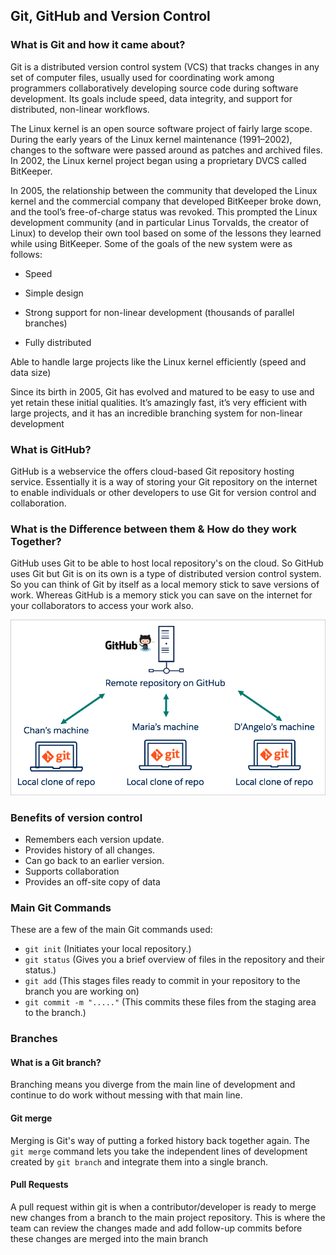 ## Git, GitHub and Version Control

### What is Git and how it came about?

Git is a distributed version control system (VCS) that tracks changes in any set of computer files, 
usually used for coordinating work among programmers collaboratively developing source code 
during software development. Its goals include speed, data integrity, and support for distributed, 
non-linear workflows.

The Linux kernel is an open source software project of fairly large scope. During the early years of 
the Linux kernel maintenance (1991–2002), changes to the software were passed around as patches and archived files. In 2002, 
the Linux kernel project began using a proprietary DVCS called BitKeeper.

In 2005, the relationship between the community that developed the Linux kernel and the commercial company
that developed BitKeeper broke down, and the tool’s free-of-charge status was revoked. This prompted the 
Linux development community (and in particular Linus Torvalds, the creator of Linux) to develop 
their own tool based on some of the lessons they learned while using BitKeeper. Some of the goals of the new system were as follows:

- Speed

- Simple design

- Strong support for non-linear development (thousands of parallel branches)

- Fully distributed

Able to handle large projects like the Linux kernel efficiently (speed and data size)

Since its birth in 2005, Git has evolved and matured to be easy to use and yet retain these initial qualities. 
It’s amazingly fast, it’s very efficient with large projects, and it has an incredible branching system for non-linear development

### What is GitHub?

GitHub is a webservice the offers cloud-based Git repository hosting service. Essentially it is a way of storing 
your Git repository on the internet to enable individuals or other developers to use Git for version 
control and collaboration. 

### What is the Difference between them & How do they work Together?
GitHub uses Git to be able to host local repository's on the cloud. So GitHub uses Git but Git is 
on its own is a type of distributed version control system. So you can think of Git by itself as a 
local memory stick to save versions of work. Whereas GitHub is a memory stick you can save on the internet for
your collaborators to access your work also. 

![](github_git_diagram.png)

### Benefits of version control

- Remembers each version update.
- Provides history of all changes.
- Can go back to an earlier version.
- Supports collaboration
- Provides an off-site copy of data

### Main Git Commands

These are a few of the main Git commands used:

- `git init` (Initiates your local repository.)
- `git status` (Gives you a brief overview of files in the repository and their status.)
- `git add` (This stages files ready to commit in your repository to the branch you are working on)
- `git commit -m "....."` (This commits these files from the staging area to the branch.)

### Branches

#### What is a Git branch?

Branching means you diverge from the main line of development and continue to do work without 
messing with that main line.

#### Git merge

 

Merging is Git's way of putting a forked history back together again. The `git merge` command lets you take 
the independent lines of development created by `git branch` and integrate them into a single branch.

#### Pull Requests

A pull request within git is when a contributor/developer is ready to merge new changes from a branch 
to the main project repository. This is where the team can review the changes made and add follow-up commits
before these changes are merged into the main branch 

